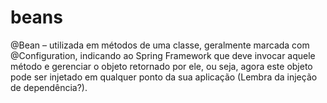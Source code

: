 # beans
@Bean – utilizada em métodos de uma classe, geralmente marcada com @Configuration, indicando ao Spring Framework que 
deve invocar aquele método e gerenciar o objeto retornado por ele, ou seja, agora este objeto pode ser injetado em 
qualquer ponto da sua aplicação (Lembra da injeção de dependência?).


